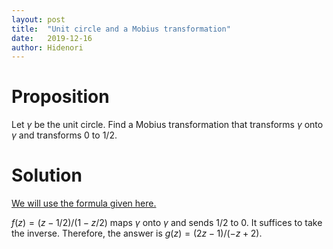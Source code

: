 ```yaml
---
layout: post
title:  "Unit circle and a Mobius transformation"
date:   2019-12-16
author: Hidenori
---
```


# Proposition
Let $\gamma$ be the unit circle.
Find a Mobius transformation that transforms $\gamma$ onto $\gamma$ and transforms $0$ to $1/2$.

# Solution
[We will use the formula given here.](https://math.stackexchange.com/questions/209308/can-we-characterize-the-möbius-transformations-that-maps-the-unit-disk-into-itse)

$f(z) = (z - 1/2) / (1 - z/2)$ maps $\gamma$ onto $\gamma$ and sends 1/2 to 0.
It suffices to take the inverse.
Therefore, the answer is $g(z) = (2z - 1) / (-z + 2)$.
